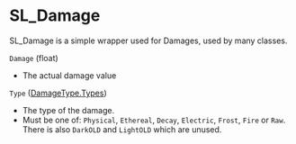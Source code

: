 # SL_Damage

SL_Damage is a simple wrapper used for Damages, used by many classes.

`Damage` (float)
* The actual damage value

`Type` ([DamageType.Types](API/Enums/DamageTypes.md))
* The type of the damage.
* Must be one of: `Physical`, `Ethereal`, `Decay`, `Electric`, `Frost`, `Fire` or `Raw`. There is also `DarkOLD` and `LightOLD` which are unused.